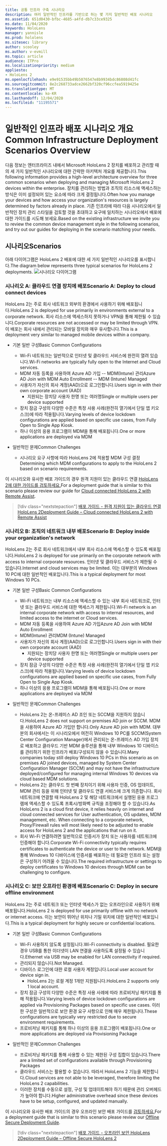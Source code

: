 ```yaml
---
title: 공통 인프라 구축 시나리오
description: 여러 일반적인 인프라를 기반으로 하는 몇 가지 일반적인 배포 시나리오
ms.assetid: 651d0430-bfbc-4685-a4fd-db7c33ce9325
ms.date: 11/04/2020
keywords: HoloLens
manager: yannisle
ms.prod: hololens
ms.sitesec: library
author: scooley
ms.author: v-evmill
ms.topic: article
audience: ITPro
ms.localizationpriority: medium
appliesto:
- HoloLens 2
ms.openlocfilehash: e9e91535bb49b5076547e8b9934bdc86808d41fc
ms.sourcegitcommit: 8e2c268733adce2662bf320cf96ccfea5919425e
ms.translationtype: MT
ms.contentlocale: ko-KR
ms.lasthandoff: 12/04/2020
ms.locfileid: "11195571"
---
```

# <span data-ttu-id="dedf1-104">일반적인 인프라 배포 시나리오 개요</span><span class="sxs-lookup"><span data-stu-id="dedf1-104">Common Infrastructure Deployment Scenarios Overview</span></span>

<span data-ttu-id="dedf1-105">다음 정보는 엔터프라이즈 내에서 Microsoft HoloLens 2 장치를 배포하고 관리할 때의 세 가지 일반적인 시나리오에 대한 간략한 아키텍처 개요를 제공합니다.</span><span class="sxs-lookup"><span data-stu-id="dedf1-105">This following information provides a high-level architecture overview for three common scenarios when deploying and managing Microsoft HoloLens 2 devices within the enterprise.</span></span> <span data-ttu-id="dedf1-106">장치를 관리하는 방법과 조직의 리소스에 액세스하는 방식은 이미 설정되어 있는 요소에 따라 크게 결정됩니다.</span><span class="sxs-lookup"><span data-stu-id="dedf1-106">Often how you manage your devices and how access your organization's resources is largely determined by factors already in place.</span></span> <span data-ttu-id="dedf1-107">기존 인프라에 따라 다음 시나리오에서 일반적인 장치 관리 스타일을 검토할 것을 초대하고 요구에 일치하는 시나리오에서 배포에 대한 가이드를 시도해 보세요.</span><span class="sxs-lookup"><span data-stu-id="dedf1-107">Based on the existing infrastructure we invite you to review the common device management style in the following scenarios, and try out our guides for deploying in the scenario matching your needs.</span></span>

## <span data-ttu-id="dedf1-108">시나리오</span><span class="sxs-lookup"><span data-stu-id="dedf1-108">Scenarios</span></span>

<span data-ttu-id="dedf1-109">아래 다이어그램은 HoloLens 2 배포에 대한 세 가지 일반적인 시나리오를 표시합니다.</span><span class="sxs-lookup"><span data-stu-id="dedf1-109">The diagram below represents three typical scenarios for HoloLens 2 deployments.</span></span>
![시나리오 다이어그램](images/scenarios.jpg)

### <span data-ttu-id="dedf1-111">시나리오 A: 클라우드 연결 장치에 배포</span><span class="sxs-lookup"><span data-stu-id="dedf1-111">Scenario A: Deploy to cloud connect devices</span></span>

<span data-ttu-id="dedf1-112">HoloLens 2는 주로 회사 네트워크 외부의 환경에서 사용하기 위해 배포됩니다.</span><span class="sxs-lookup"><span data-stu-id="dedf1-112">HoloLens 2 is deployed for use primarily in environments external to a corporate network.</span></span> <span data-ttu-id="dedf1-113">회사 리소스에 액세스하지 못하거나 VPN을 통해 제한될 수 있습니다.</span><span class="sxs-lookup"><span data-stu-id="dedf1-113">Corporate resources are not accessed or may be limited through VPN.</span></span> <span data-ttu-id="dedf1-114">이 배포는 회사 내에서 관리되는 모바일 장치와 매우 유사합니다.</span><span class="sxs-lookup"><span data-stu-id="dedf1-114">This is a deployment very similar to managed mobile devices within a company.</span></span>
 * <span data-ttu-id="dedf1-115">기본 일반 구성</span><span class="sxs-lookup"><span data-stu-id="dedf1-115">Basic Common Configurations</span></span>
   * <span data-ttu-id="dedf1-116">Wi-Fi 네트워크는 일반적으로 인터넷 및 클라우드 서비스에 완전히 열려 있습니다.</span><span class="sxs-lookup"><span data-stu-id="dedf1-116">Wi-Fi networks are typically fully open to the Internet and Cloud services.</span></span>
   * <span data-ttu-id="dedf1-117">MDM 자동 등록을 사용하여 Azure AD 가입 -- MDM(Intune) 관리</span><span class="sxs-lookup"><span data-stu-id="dedf1-117">Azure AD Join with MDM Auto Enrollment -- MDM (Intune) Managed</span></span>
   * <span data-ttu-id="dedf1-118">사용자가 자신의 회사 계정(AAD)으로 로그인합니다.</span><span class="sxs-lookup"><span data-stu-id="dedf1-118">Users sign in with their own corporate account (AAD)</span></span>
     * <span data-ttu-id="dedf1-119">지원되는 장치당 사용자 한명 또는 여러명</span><span class="sxs-lookup"><span data-stu-id="dedf1-119">Single or multiple users per device supported</span></span>
   * <span data-ttu-id="dedf1-120">장치 잠금 구성의 다양한 수준은 특정 사용 사례(완전히 열기에서 단일 앱 키오스크)에 따라 적용됩니다.</span><span class="sxs-lookup"><span data-stu-id="dedf1-120">Varying levels of device lockdown configurations are applied based on specific use cases, from Fully Open to Single App Kiosk.</span></span>
   * <span data-ttu-id="dedf1-121">하나 이상의 응용 프로그램이 MDM을 통해 배포됩니다.</span><span class="sxs-lookup"><span data-stu-id="dedf1-121">One or more applications are deployed via MDM</span></span>

* <span data-ttu-id="dedf1-122">일반적인 문제</span><span class="sxs-lookup"><span data-stu-id="dedf1-122">Common Challenges</span></span>
   * <span data-ttu-id="dedf1-123">시나리오 요구 사항에 따라 HoloLens 2에 적용할 MDM 구성 결정</span><span class="sxs-lookup"><span data-stu-id="dedf1-123">Determining which MDM configurations to apply to the HoloLens 2 based on scenario requirements.</span></span>

<span data-ttu-id="dedf1-124">이 시나리오와 유사한 배포 가이드의 경우 원격 지원이 있는 클라우드 연결 [HoloLens 2에 대한 가이드를 검토하세요.](hololens2-cloud-connected-overview.md)</span><span class="sxs-lookup"><span data-stu-id="dedf1-124">For a deployment guide that is similar to this scenario please review our guide for [Cloud connected HoloLens 2 with Remote Assist](hololens2-cloud-connected-overview.md).</span></span>

> [!div class="nextstepaction"]
> [<span data-ttu-id="dedf1-125">배포 가이드 - 원격 지원이 있는 클라우드 연결 HoloLens 2</span><span class="sxs-lookup"><span data-stu-id="dedf1-125">Deployment Guide – Cloud connected HoloLens 2 with Remote Assist</span></span>](hololens2-cloud-connected-overview.md)

### <span data-ttu-id="dedf1-126">시나리오 B: 조직의 네트워크 내부 배포</span><span class="sxs-lookup"><span data-stu-id="dedf1-126">Scenario B: Deploy inside your organization's network</span></span>

<span data-ttu-id="dedf1-127">HoloLens 2는 주로 회사 네트워크에서 내부 회사 리소스에 액세스할 수 있도록 배포됩니다.</span><span class="sxs-lookup"><span data-stu-id="dedf1-127">HoloLens 2 is deployed for use primarily on the corporate network with access to internal corporate resources.</span></span> <span data-ttu-id="dedf1-128">인터넷 및 클라우드 서비스가 제한될 수 있습니다.</span><span class="sxs-lookup"><span data-stu-id="dedf1-128">Internet and cloud services may be limited.</span></span> <span data-ttu-id="dedf1-129">이는 대부분의 Windows 10 PC에 대한 일반적인 배포입니다.</span><span class="sxs-lookup"><span data-stu-id="dedf1-129">This is a typical deployment for most Windows 10 PCs.</span></span>
 * <span data-ttu-id="dedf1-130">기본 일반 구성</span><span class="sxs-lookup"><span data-stu-id="dedf1-130">Basic Common Configurations</span></span>
   * <span data-ttu-id="dedf1-131">Wi-Fi 네트워크는 내부 리소스에 액세스할 수 있는 내부 회사 네트워크로, 인터넷 또는 클라우드 서비스에 대한 액세스가 제한됩니다.</span><span class="sxs-lookup"><span data-stu-id="dedf1-131">Wi-Fi network is an internal corporate network with access to internal resources, and limited access to the internet or Cloud services.</span></span>
   * <span data-ttu-id="dedf1-132">MDM 자동 등록을 사용하여 Azure AD 가입</span><span class="sxs-lookup"><span data-stu-id="dedf1-132">Azure AD Join with MDM Auto Enrollment</span></span>
   * <span data-ttu-id="dedf1-133">MDM(Intune) 관리</span><span class="sxs-lookup"><span data-stu-id="dedf1-133">MDM (Intune) Managed</span></span>
   * <span data-ttu-id="dedf1-134">사용자가 자신의 회사 계정(AAD)으로 로그인합니다.</span><span class="sxs-lookup"><span data-stu-id="dedf1-134">Users sign in with their own corporate account (AAD)</span></span>
     * <span data-ttu-id="dedf1-135">지원되는 장치당 사용자 한명 또는 여러명</span><span class="sxs-lookup"><span data-stu-id="dedf1-135">Single or multiple users per device supported</span></span>
   * <span data-ttu-id="dedf1-136">장치 잠금 구성의 다양한 수준은 특정 사용 사례(완전히 열기에서 단일 앱 키오스크)에 따라 적용됩니다.</span><span class="sxs-lookup"><span data-stu-id="dedf1-136">Varying levels of device lockdown configurations are applied based on specific use cases, from Fully Open to Single App Kiosk.</span></span>
   * <span data-ttu-id="dedf1-137">하나 이상의 응용 프로그램이 MDM을 통해 배포됩니다.</span><span class="sxs-lookup"><span data-stu-id="dedf1-137">One or more applications are deployed via MDM</span></span>

 * <span data-ttu-id="dedf1-138">일반적인 문제</span><span class="sxs-lookup"><span data-stu-id="dedf1-138">Common Challenges</span></span>
   * <span data-ttu-id="dedf1-139">HoloLens 2는 온-프레미스 AD 조인 또는 SCCM을 지원하지 않습니다.</span><span class="sxs-lookup"><span data-stu-id="dedf1-139">HoloLens 2 does not support on premises AD join or SCCM.</span></span> <span data-ttu-id="dedf1-140">MDM을 사용하여 Azure AD 가입만 합니다.</span><span class="sxs-lookup"><span data-stu-id="dedf1-140">Only Azure AD join with MDM.</span></span> <span data-ttu-id="dedf1-141">대부분의 회사에서는 이 시나리오에서 여전히 Windows 10 PC를 SCCM(System Center Configuration Manager)에서 관리되는 온-프레미스 AD 가입 장치로 배포하고 클라우드 기반 MDM 솔루션을 통해 내부 Windows 10 디바이스를 관리하기 위한 인프라가 배포/구성되지 않을 수 있습니다.</span><span class="sxs-lookup"><span data-stu-id="dedf1-141">Many companies today still deploy Windows 10 PCs in this scenario as on premises AD joined devices, managed by System Center Configuration Manager (SCCM) and may not have the infrastructure deployed/configured for managing internal Windows 10 devices via cloud based MDM solutions.</span></span>
   * <span data-ttu-id="dedf1-142">HoloLens 2는 클라우드 첫 번째 장치이기 위해 사용자 인증, OS 업데이트, MDM 관리 등을 위해 인터넷 및 클라우드 연결 서비스에 크게 의존합니다. 회사 네트워크에 연결할 때 HoloLens 2 및 해당 네트워크에서 실행된 응용 프로그램에 액세스할 수 있도록 프록시/방화벽 규칙을 조정해야 할 수 있습니다.</span><span class="sxs-lookup"><span data-stu-id="dedf1-142">As HoloLens 2 is a cloud first device, it relies heavily on internet and cloud connected services for User authentication, OS updates, MDM management, etc. When connecting to a corporate network, Proxy/Firewall rules will most likely need to be adjusted to enable access for HoloLens 2 and the applications that run on it.</span></span>
   * <span data-ttu-id="dedf1-143">회사 Wi-Fi 연결하려면 일반적으로 인증서가 장치 또는 사용자를 네트워크에 인증해야 합니다.</span><span class="sxs-lookup"><span data-stu-id="dedf1-143">Corporate Wi-Fi connectivity typically requires certificates to authenticate the device or user to the network.</span></span> <span data-ttu-id="dedf1-144">MDM을 통해 Windows 10 디바이스에 인증서를 배포하는 데 필요한 인프라 또는 설정은 구성하기 어려울 수 있습니다.</span><span class="sxs-lookup"><span data-stu-id="dedf1-144">The required infrastructure or settings to deploy certificates to Windows 10 devices through MDM can be challenging to configure.</span></span>

### <span data-ttu-id="dedf1-145">시나리오 C: 보안 오프라인 환경에 배포</span><span class="sxs-lookup"><span data-stu-id="dedf1-145">Scenario C: Deploy in secure offline environment</span></span>

<span data-ttu-id="dedf1-146">HoloLens 2는 주로 네트워크 또는 인터넷 액세스가 없는 오프라인으로 사용하기 위해 배포됩니다.</span><span class="sxs-lookup"><span data-stu-id="dedf1-146">HoloLens 2 is deployed for use primarily offline with no network or internet access.</span></span> <span data-ttu-id="dedf1-147">이는 보안이 뛰어난 위치나 기밀 위치에 대한 일반적인 배포입니다.</span><span class="sxs-lookup"><span data-stu-id="dedf1-147">This is a typical deployment for highly secure or confidential locations.</span></span>
 * <span data-ttu-id="dedf1-148">기본 일반 구성</span><span class="sxs-lookup"><span data-stu-id="dedf1-148">Basic Common Configurations</span></span>
   * <span data-ttu-id="dedf1-149">Wi-Fi 사용하지 않도록 설정됩니다.</span><span class="sxs-lookup"><span data-stu-id="dedf1-149">Wi-Fi connectivity is disabled.</span></span> <span data-ttu-id="dedf1-150">필요한 경우 USB를 통한 이더넷이 LAN 연결을 사용하도록 설정될 수 있습니다.</span><span class="sxs-lookup"><span data-stu-id="dedf1-150">Ethernet via USB may be enabled for LAN connectivity if required.</span></span>
   * <span data-ttu-id="dedf1-151">관리되지 않습니다.</span><span class="sxs-lookup"><span data-stu-id="dedf1-151">Not Managed.</span></span>
   * <span data-ttu-id="dedf1-152">디바이스 로그인에 대한 로컬 사용자 계정입니다.</span><span class="sxs-lookup"><span data-stu-id="dedf1-152">Local user account for device sign in.</span></span>
     * <span data-ttu-id="dedf1-153">HoloLens 2는 로컬 계정 1개만 지원됩니다.</span><span class="sxs-lookup"><span data-stu-id="dedf1-153">HoloLens 2 supports only 1 local account.</span></span>
   * <span data-ttu-id="dedf1-154">장치 잠금 구성의 다양한 수준은 특정 사용 사례에 따라 프로비저닝 패키지를 통해 적용됩니다.</span><span class="sxs-lookup"><span data-stu-id="dedf1-154">Varying levels of device lockdown configurations are applied via Provisioning Packages based on specific use cases.</span></span> <span data-ttu-id="dedf1-155">이러한 구성은 일반적으로 보안 환경 요구 사항으로 인해 매우 제한됩니다.</span><span class="sxs-lookup"><span data-stu-id="dedf1-155">These configurations are typically very restricted due to secure environment requirements.</span></span>
   * <span data-ttu-id="dedf1-156">프로비저닝 패키지를 통해 하나 이상의 응용 프로그램이 배포됩니다.</span><span class="sxs-lookup"><span data-stu-id="dedf1-156">One or more applications are deployed via Provisioning Package</span></span>

 * <span data-ttu-id="dedf1-157">일반적인 문제</span><span class="sxs-lookup"><span data-stu-id="dedf1-157">Common Challenges</span></span>
   * <span data-ttu-id="dedf1-158">프로비저닝 패키지를 통해 사용할 수 있는 제한된 구성 집합이 있습니다.</span><span class="sxs-lookup"><span data-stu-id="dedf1-158">There are a limited set of configurations available through Provisioning Packages</span></span>
   * <span data-ttu-id="dedf1-159">클라우드 서비스는 활용할 수 없습니다. 따라서 HoloLens 2 기능을 제한합니다.</span><span class="sxs-lookup"><span data-stu-id="dedf1-159">Cloud services are not able to be leveraged, therefore limiting the HoloLens 2 capabilities.</span></span>
   * <span data-ttu-id="dedf1-160">이러한 장치를 수동으로 설정, 구성 및 업데이트해야 하기 때문에 관리 오버헤드가 높아야 합니다.</span><span class="sxs-lookup"><span data-stu-id="dedf1-160">Higher administrative overhead since these devices have to be setup, configured, and updated manually.</span></span>

<span data-ttu-id="dedf1-161">이 시나리오와 유사한 배포 가이드의 경우 오프라인 보안 배포 가이드를 [검토하세요.](hololens-common-scenarios-offline-secure.md)</span><span class="sxs-lookup"><span data-stu-id="dedf1-161">For a deployment guide that is similar to this scenario please review our [Offline Secure Deployment Guide](hololens-common-scenarios-offline-secure.md).</span></span>

> [!div class="nextstepaction"]
> [<span data-ttu-id="dedf1-162">배포 가이드 - 오프라인 보안 HoloLens 2</span><span class="sxs-lookup"><span data-stu-id="dedf1-162">Deployment Guide – Offline Secure HoloLens 2</span></span>](hololens-common-scenarios-offline-secure.md)

